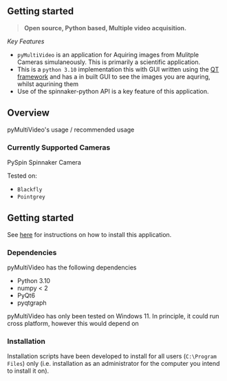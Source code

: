 ## Getting started 

>**Open source, Python based, Multiple video acquisition.**

*Key Features*

- `pyMultiVideo` is an application for Aquiring images from Mulitple Cameras simulaneously. This is primarily a scientific application.
- This is a `python 3.10` implementation this with GUI written using the [QT framework](https://www.qt.io/product/framework) and has a in built GUI to see the images you are aquring, whilst aqurining them
- Use of the spinnaker-python API is a key feature of this application. 

## Overview

pyMultiVideo's usage / recommended usage

### Currently Supported Cameras

PySpin Spinnaker Camera

Tested on:

- `Blackfly` 
- `Pointgrey`

## Getting started

See [here](/user-guide/installation.md) for instructions on how to install this application.

### Dependencies

pyMultiVideo has the following dependencies

- Python 3.10
- numpy < 2
- PyQt6
- pyqtgraph

pyMultiVideo has only been tested on Windows 11. In principle, it could run cross platform, however this would depend on 

### Installation 

Installation scripts have been developed to install for all users (`C:\Program Files`) only (i.e. installation as an administrator for the computer you intend to install it on). 